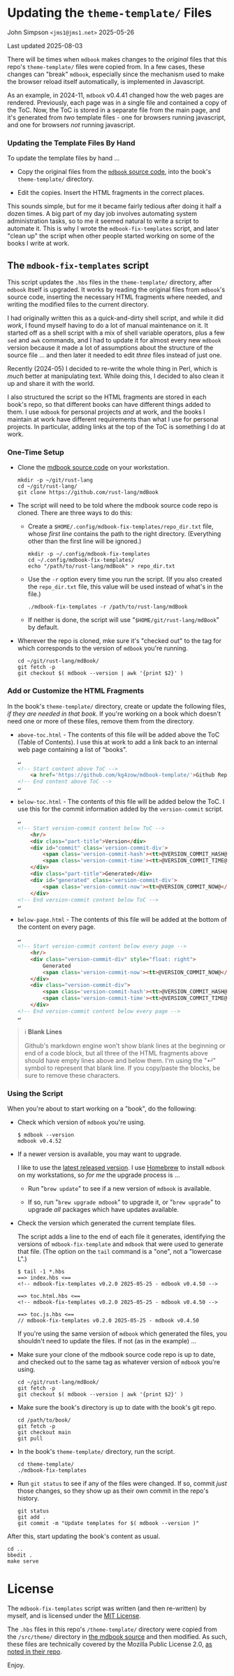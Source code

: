 # Updating the `theme-template/` Files

John Simpson `<jms1@jms1.net>` 2025-05-26

Last updated 2025-08-03

There will be times when `mdbook` makes changes to the *original* files that this repo's `theme-template/` files were copied from. In a few cases, these changes can "break" `mdbook`, especially since the mechanism used to make the browser reload itself automatically, is implemented in Javascript.

As an example, in 2024-11, `mdbook` v0.4.41 changed how the web pages are rendered. Previously, each page was in a single file and contained a copy of the ToC. Now, the ToC is stored in a separate file from the main page, and it's generated from *two* template files - one for browsers running javascript, and one for browsers *not* running javascript.

### Updating the Template Files By Hand

To update the template files by hand ...

* Copy the original files from the [`mdbook` source code](https://github.com/rust-lang/mdBook/blob/master/src/theme/), into the book's `theme-template/` directory.

* Edit the copies. Insert the HTML fragments in the correct places.

This sounds simple, but for me it became fairly tedious after doing it half a dozen times. A big part of my day job involves automating system administration tasks, so to me it seemed natural to write a script to automate it. This is why I wrote the `mdbook-fix-templates` script, and later "clean up" the script when other people started working on some of the books I write at work.


## The `mdbook-fix-templates` script

This script updates the `.hbs` files in the `theme-template/` directory, after `mdbook` itself is upgraded. It works by reading the original files from `mdbook`'s source code, inserting the necessary HTML fragments where needed, and writing the modified files to the current directory.

I had originally written this as a quick-and-dirty shell script, and while it did *work*, I found myself having to do a lot of manual maintenance on it. It started off as a shell script with a mix of shell variable operators, plus a few `sed` and `awk` commands, and I had to update it for almost every new `mdbook` version because it made a lot of assumptions about the structure of the source file ... and then later it needed to edit *three* files instead of just one.

Recently (2024-05) I decided to re-write the whole thing in Perl, which is *much* better at manipulating text. While doing this, I decided to also clean it up and share it with the world.

I also structured the script so the HTML fragments are stored in each book's repo, so that different books can have different things added to them. I use `mdbook` for personal projects *and* at work, and the books I maintain at work have different requirements than what I use for personal projects. In particular, adding links at the top of the ToC is something I do at work.


### One-Time Setup

* Clone the [mdbook source code](https://github.com/rust-lang/mdBook/) on your workstation.

    ```
    mkdir -p ~/git/rust-lang
    cd ~/git/rust-lang/
    git clone https://github.com/rust-lang/mdBook
    ```

* The script will need to be told where the mdbook source code repo is cloned. There are three ways to do this:

    * Create a `$HOME/.config/mdbook-fix-templates/repo_dir.txt` file, whose *first line* contains the path to the right directory. (Everything other than the first line will be ignored.)

        ```
        mkdir -p ~/.config/mdbook-fix-templates
        cd ~/.config/mdbook-fix-templates/
        echo "/path/to/rust-lang/mdBook" > repo_dir.txt
        ```

    * Use the `-r` option every time you run the script. (If you also created the `repo_dir.txt` file, this value will be used instead of what's in the file.)

        ```
        ./mdbook-fix-templates -r /path/to/rust-lang/mdBook
        ```

    * If neither is done, the script will use "`$HOME/git/rust-lang/mdBook`" by default.

* Wherever the repo is cloned, mke sure it's "checked out" to the tag for which corresponds to the version of `mdbook` you're running.

    ```
    cd ~/git/rust-lang/mdBook/
    git fetch -p
    git checkout $( mdbook --version | awk '{print $2}' )
    ```

### Add or Customize the HTML Fragments

In the book's `theme-template/` directory, create or update the following files, *if they are needed in that book*. If you're working on a book which doesn't need one or more of these files, remove them from the directory.

* `above-toc.html` - The contents of this file will be added above the ToC (Table of Contents). I use this at work to add a link back to an internal web page containing a list of "books".

    ```html
    ↵
    <!-- Start content above ToC -->
        <a href='https://github.com/kg4zow/mdbook-template/'>Github Repo</a>
    <!-- End content above ToC -->
    ↵
    ```

* `below-toc.html` - The contents of this file will be added below the ToC. I use this for the commit information added by the `version-commit` script.

    ```html
    ↵
    <!-- Start version-commit content below ToC -->
        <hr/>
        <div class="part-title">Version</div>
        <div id="commit" class='version-commit-div'>
            <span class='version-commit-hash'><tt>@VERSION_COMMIT_HASH@</tt></span><br/>
            <span class='version-commit-time'><tt>@VERSION_COMMIT_TIME@</tt></span>
        </div>
        <div class="part-title">Generated</div>
        <div id="generated" class='version-commit-div'>
            <span class='version-commit-now'><tt>@VERSION_COMMIT_NOW@</tt></span>
        </div>
    <!-- End version-commit content below ToC -->
    ↵
    ```

* `below-page.html` - The contents of this file will be added at the bottom of the content on every page.

    ```html
    ↵
    <!-- Start version-commit content below every page -->
        <hr/>
        <div class="version-commit-div" style="float: right">
            Generated
            <span class='version-commit-now'><tt>@VERSION_COMMIT_NOW@</tt></span>
        </div>
        <div class="version-commit-div">
            <span class='version-commit-hash'><tt>@VERSION_COMMIT_HASH@</tt></span>
            <span class='version-commit-time'><tt>@VERSION_COMMIT_TIME@</tt></span>
        </div>
    <!-- End version-commit content below every page -->
    ↵
    ```

> &#x2139;&#xFE0F; **Blank Lines**
>
> Github's markdown engine won't show blank lines at the beginning or end of a code block, but all three of the HTML fragments above should have empty lines above and below them. I'm using the "&#x21B5;" symbol to represent that blank line. If you copy/paste the blocks, be sure to remove these characters.

### Using the Script

When you're about to start working on a "book", do the following:

* Check which version of `mdbook` you're using.

    ```
    $ mdbook --version
    mdbook v0.4.52
    ```

* If a newer version is available, you may want to upgrade.

    I like to use the [latest released version](https://github.com/rust-lang/mdBook/releases). I use [Homebrew](https://brew.sh/) to install `mdbook` on my workstations, so *for me* the upgrade process is ...

    * Run "`brew update`" to see if a new version of `mdbook` is available.

    * If so, run "`brew upgrade mdbook`" to upgrade it, or "`brew upgrade`" to upgrade *all* packages which have updates available.

* Check the version which generated the current template files.

    The script adds a line to the end of each file it generates, identifying the versions of `mdbook-fix-template` and `mdbook` that were used to generate that file. (The option on the `tail` command is a "one", not a "lowercase L".)

    ```
    $ tail -1 *.hbs
    ==> index.hbs <==
    <!-- mdbook-fix-templates v0.2.0 2025-05-25 - mdbook v0.4.50 -->

    ==> toc.html.hbs <==
    <!-- mdbook-fix-templates v0.2.0 2025-05-25 - mdbook v0.4.50 -->

    ==> toc.js.hbs <==
    // mdbook-fix-templates v0.2.0 2025-05-25 - mdbook v0.4.50
    ```

    If you're using the same version of `mdbook` which generated the files, you shouldn't need to update the files. If not (as in the example) ...

* Make sure your clone of the mdbook source code repo is up to date, and checked out to the same tag as whatever version of `mdbook` you're using.

    ```
    cd ~/git/rust-lang/mdBook/
    git fetch -p
    git checkout $( mdbook --version | awk '{print $2}' )
    ```

* Make sure the book's directory is up to date with the book's git repo.

    ```
    cd /path/to/book/
    git fetch -p
    git checkout main
    git pull
    ```

* In the book's `theme-template/` directory, run the script.

    ```
    cd theme-template/
    ./mdbook-fix-templates
    ```

* Run `git status` to see if any of the files were changed. If so, commit *just* those changes, so they show up as their own commit in the repo's history.

    ```
    git status
    git add .
    git commit -m "Update templates for $( mdbook --version )"
    ```

After this, start updating the book's content as usual.

```
cd ..
bbedit .
make serve
```

# License

The `mdbook-fix-templates` script was written (and then re-written) by myself, and is licensed under the [MIT License](LICENSE.txt).

The `.hbs` files in this repo's `/theme-template/` directory were copied from the `/src/theme/` directory in [the mdbook source](https://github.com/rust-lang/mdBook/blob/master/src/theme/) and then modified. As such, these files are technically covered by the Mozilla Public License 2.0, [as noted in their repo](https://github.com/rust-lang/mdBook/blob/master/LICENSE).

Enjoy.
